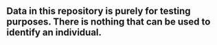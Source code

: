 ## Data in this repository is purely for testing purposes. There is nothing that can be used to identify an individual.
